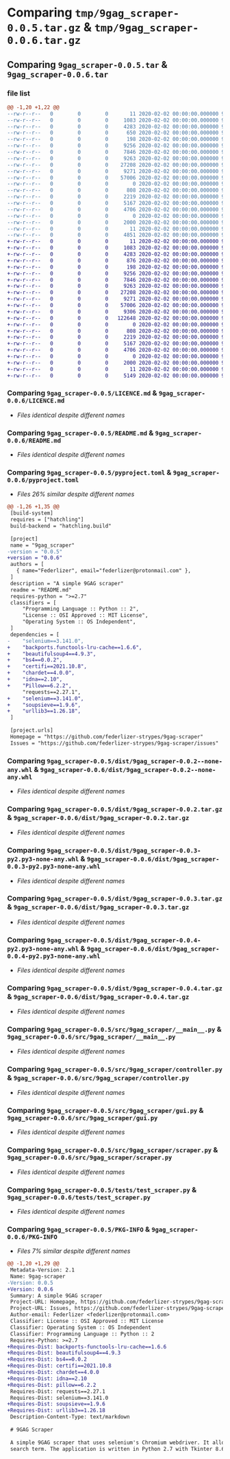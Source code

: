 # Comparing `tmp/9gag_scraper-0.0.5.tar.gz` & `tmp/9gag_scraper-0.0.6.tar.gz`

## Comparing `9gag_scraper-0.0.5.tar` & `9gag_scraper-0.0.6.tar`

### file list

```diff
@@ -1,20 +1,22 @@
--rw-r--r--   0        0        0       11 2020-02-02 00:00:00.000000 9gag_scraper-0.0.5/.gitignore
--rw-r--r--   0        0        0     1083 2020-02-02 00:00:00.000000 9gag_scraper-0.0.5/LICENCE.md
--rw-r--r--   0        0        0     4283 2020-02-02 00:00:00.000000 9gag_scraper-0.0.5/README.md
--rw-r--r--   0        0        0      650 2020-02-02 00:00:00.000000 9gag_scraper-0.0.5/pyproject.toml
--rw-r--r--   0        0        0      198 2020-02-02 00:00:00.000000 9gag_scraper-0.0.5/requirements.txt
--rw-r--r--   0        0        0     9256 2020-02-02 00:00:00.000000 9gag_scraper-0.0.5/dist/9gag_scraper-0.0.2--none-any.whl
--rw-r--r--   0        0        0     7846 2020-02-02 00:00:00.000000 9gag_scraper-0.0.5/dist/9gag_scraper-0.0.2.tar.gz
--rw-r--r--   0        0        0     9263 2020-02-02 00:00:00.000000 9gag_scraper-0.0.5/dist/9gag_scraper-0.0.3-py2.py3-none-any.whl
--rw-r--r--   0        0        0    27208 2020-02-02 00:00:00.000000 9gag_scraper-0.0.5/dist/9gag_scraper-0.0.3.tar.gz
--rw-r--r--   0        0        0     9271 2020-02-02 00:00:00.000000 9gag_scraper-0.0.5/dist/9gag_scraper-0.0.4-py2.py3-none-any.whl
--rw-r--r--   0        0        0    57006 2020-02-02 00:00:00.000000 9gag_scraper-0.0.5/dist/9gag_scraper-0.0.4.tar.gz
--rw-r--r--   0        0        0        0 2020-02-02 00:00:00.000000 9gag_scraper-0.0.5/src/9gag_scraper/__init__.py
--rw-r--r--   0        0        0      808 2020-02-02 00:00:00.000000 9gag_scraper-0.0.5/src/9gag_scraper/__main__.py
--rw-r--r--   0        0        0     2219 2020-02-02 00:00:00.000000 9gag_scraper-0.0.5/src/9gag_scraper/controller.py
--rw-r--r--   0        0        0     5167 2020-02-02 00:00:00.000000 9gag_scraper-0.0.5/src/9gag_scraper/gui.py
--rw-r--r--   0        0        0     4706 2020-02-02 00:00:00.000000 9gag_scraper-0.0.5/src/9gag_scraper/scraper.py
--rw-r--r--   0        0        0        0 2020-02-02 00:00:00.000000 9gag_scraper-0.0.5/tests/__init__.py
--rw-r--r--   0        0        0     2000 2020-02-02 00:00:00.000000 9gag_scraper-0.0.5/tests/test_scraper.py
--rw-r--r--   0        0        0       11 2020-02-02 00:00:00.000000 9gag_scraper-0.0.5/.gitignore
--rw-r--r--   0        0        0     4851 2020-02-02 00:00:00.000000 9gag_scraper-0.0.5/PKG-INFO
+-rw-r--r--   0        0        0       11 2020-02-02 00:00:00.000000 9gag_scraper-0.0.6/.gitignore
+-rw-r--r--   0        0        0     1083 2020-02-02 00:00:00.000000 9gag_scraper-0.0.6/LICENCE.md
+-rw-r--r--   0        0        0     4283 2020-02-02 00:00:00.000000 9gag_scraper-0.0.6/README.md
+-rw-r--r--   0        0        0      876 2020-02-02 00:00:00.000000 9gag_scraper-0.0.6/pyproject.toml
+-rw-r--r--   0        0        0      198 2020-02-02 00:00:00.000000 9gag_scraper-0.0.6/requirements.txt
+-rw-r--r--   0        0        0     9256 2020-02-02 00:00:00.000000 9gag_scraper-0.0.6/dist/9gag_scraper-0.0.2--none-any.whl
+-rw-r--r--   0        0        0     7846 2020-02-02 00:00:00.000000 9gag_scraper-0.0.6/dist/9gag_scraper-0.0.2.tar.gz
+-rw-r--r--   0        0        0     9263 2020-02-02 00:00:00.000000 9gag_scraper-0.0.6/dist/9gag_scraper-0.0.3-py2.py3-none-any.whl
+-rw-r--r--   0        0        0    27208 2020-02-02 00:00:00.000000 9gag_scraper-0.0.6/dist/9gag_scraper-0.0.3.tar.gz
+-rw-r--r--   0        0        0     9271 2020-02-02 00:00:00.000000 9gag_scraper-0.0.6/dist/9gag_scraper-0.0.4-py2.py3-none-any.whl
+-rw-r--r--   0        0        0    57006 2020-02-02 00:00:00.000000 9gag_scraper-0.0.6/dist/9gag_scraper-0.0.4.tar.gz
+-rw-r--r--   0        0        0     9306 2020-02-02 00:00:00.000000 9gag_scraper-0.0.6/dist/9gag_scraper-0.0.5-py2.py3-none-any.whl
+-rw-r--r--   0        0        0   122648 2020-02-02 00:00:00.000000 9gag_scraper-0.0.6/dist/9gag_scraper-0.0.5.tar.gz
+-rw-r--r--   0        0        0        0 2020-02-02 00:00:00.000000 9gag_scraper-0.0.6/src/9gag_scraper/__init__.py
+-rw-r--r--   0        0        0      808 2020-02-02 00:00:00.000000 9gag_scraper-0.0.6/src/9gag_scraper/__main__.py
+-rw-r--r--   0        0        0     2219 2020-02-02 00:00:00.000000 9gag_scraper-0.0.6/src/9gag_scraper/controller.py
+-rw-r--r--   0        0        0     5167 2020-02-02 00:00:00.000000 9gag_scraper-0.0.6/src/9gag_scraper/gui.py
+-rw-r--r--   0        0        0     4706 2020-02-02 00:00:00.000000 9gag_scraper-0.0.6/src/9gag_scraper/scraper.py
+-rw-r--r--   0        0        0        0 2020-02-02 00:00:00.000000 9gag_scraper-0.0.6/tests/__init__.py
+-rw-r--r--   0        0        0     2000 2020-02-02 00:00:00.000000 9gag_scraper-0.0.6/tests/test_scraper.py
+-rw-r--r--   0        0        0       11 2020-02-02 00:00:00.000000 9gag_scraper-0.0.6/.gitignore
+-rw-r--r--   0        0        0     5149 2020-02-02 00:00:00.000000 9gag_scraper-0.0.6/PKG-INFO
```

### Comparing `9gag_scraper-0.0.5/LICENCE.md` & `9gag_scraper-0.0.6/LICENCE.md`

 * *Files identical despite different names*

### Comparing `9gag_scraper-0.0.5/README.md` & `9gag_scraper-0.0.6/README.md`

 * *Files identical despite different names*

### Comparing `9gag_scraper-0.0.5/pyproject.toml` & `9gag_scraper-0.0.6/pyproject.toml`

 * *Files 26% similar despite different names*

```diff
@@ -1,26 +1,35 @@
 [build-system]
 requires = ["hatchling"]
 build-backend = "hatchling.build"
 
 [project]
 name = "9gag_scraper"
-version = "0.0.5"
+version = "0.0.6"
 authors = [
   { name="Federlizer", email="federlizer@protonmail.com" },
 ]
 description = "A simple 9GAG scraper"
 readme = "README.md"
 requires-python = ">=2.7"
 classifiers = [
     "Programming Language :: Python :: 2",
     "License :: OSI Approved :: MIT License",
     "Operating System :: OS Independent",
 ]
 dependencies = [
-    "selenium==3.141.0",
+    "backports.functools-lru-cache==1.6.6",
+    "beautifulsoup4==4.9.3",
+    "bs4==0.0.2",
+    "certifi==2021.10.8",
+    "chardet==4.0.0",
+    "idna==2.10",
+    "Pillow==6.2.2",
     "requests==2.27.1",
+    "selenium==3.141.0",
+    "soupsieve==1.9.6",
+    "urllib3==1.26.18",
 ]
 
 [project.urls]
 Homepage = "https://github.com/federlizer-strypes/9gag-scraper"
 Issues = "https://github.com/federlizer-strypes/9gag-scraper/issues"
```

### Comparing `9gag_scraper-0.0.5/dist/9gag_scraper-0.0.2--none-any.whl` & `9gag_scraper-0.0.6/dist/9gag_scraper-0.0.2--none-any.whl`

 * *Files identical despite different names*

### Comparing `9gag_scraper-0.0.5/dist/9gag_scraper-0.0.2.tar.gz` & `9gag_scraper-0.0.6/dist/9gag_scraper-0.0.2.tar.gz`

 * *Files identical despite different names*

### Comparing `9gag_scraper-0.0.5/dist/9gag_scraper-0.0.3-py2.py3-none-any.whl` & `9gag_scraper-0.0.6/dist/9gag_scraper-0.0.3-py2.py3-none-any.whl`

 * *Files identical despite different names*

### Comparing `9gag_scraper-0.0.5/dist/9gag_scraper-0.0.3.tar.gz` & `9gag_scraper-0.0.6/dist/9gag_scraper-0.0.3.tar.gz`

 * *Files identical despite different names*

### Comparing `9gag_scraper-0.0.5/dist/9gag_scraper-0.0.4-py2.py3-none-any.whl` & `9gag_scraper-0.0.6/dist/9gag_scraper-0.0.4-py2.py3-none-any.whl`

 * *Files identical despite different names*

### Comparing `9gag_scraper-0.0.5/dist/9gag_scraper-0.0.4.tar.gz` & `9gag_scraper-0.0.6/dist/9gag_scraper-0.0.4.tar.gz`

 * *Files identical despite different names*

### Comparing `9gag_scraper-0.0.5/src/9gag_scraper/__main__.py` & `9gag_scraper-0.0.6/src/9gag_scraper/__main__.py`

 * *Files identical despite different names*

### Comparing `9gag_scraper-0.0.5/src/9gag_scraper/controller.py` & `9gag_scraper-0.0.6/src/9gag_scraper/controller.py`

 * *Files identical despite different names*

### Comparing `9gag_scraper-0.0.5/src/9gag_scraper/gui.py` & `9gag_scraper-0.0.6/src/9gag_scraper/gui.py`

 * *Files identical despite different names*

### Comparing `9gag_scraper-0.0.5/src/9gag_scraper/scraper.py` & `9gag_scraper-0.0.6/src/9gag_scraper/scraper.py`

 * *Files identical despite different names*

### Comparing `9gag_scraper-0.0.5/tests/test_scraper.py` & `9gag_scraper-0.0.6/tests/test_scraper.py`

 * *Files identical despite different names*

### Comparing `9gag_scraper-0.0.5/PKG-INFO` & `9gag_scraper-0.0.6/PKG-INFO`

 * *Files 7% similar despite different names*

```diff
@@ -1,20 +1,29 @@
 Metadata-Version: 2.1
 Name: 9gag-scraper
-Version: 0.0.5
+Version: 0.0.6
 Summary: A simple 9GAG scraper
 Project-URL: Homepage, https://github.com/federlizer-strypes/9gag-scraper
 Project-URL: Issues, https://github.com/federlizer-strypes/9gag-scraper/issues
 Author-email: Federlizer <federlizer@protonmail.com>
 Classifier: License :: OSI Approved :: MIT License
 Classifier: Operating System :: OS Independent
 Classifier: Programming Language :: Python :: 2
 Requires-Python: >=2.7
+Requires-Dist: backports-functools-lru-cache==1.6.6
+Requires-Dist: beautifulsoup4==4.9.3
+Requires-Dist: bs4==0.0.2
+Requires-Dist: certifi==2021.10.8
+Requires-Dist: chardet==4.0.0
+Requires-Dist: idna==2.10
+Requires-Dist: pillow==6.2.2
 Requires-Dist: requests==2.27.1
 Requires-Dist: selenium==3.141.0
+Requires-Dist: soupsieve==1.9.6
+Requires-Dist: urllib3==1.26.18
 Description-Content-Type: text/markdown
 
 # 9GAG Scraper
 
 A simple 9GAG scraper that uses selenium's Chromium webdriver. It allows you to scrape the images given a particular
 search term. The application is written in Python 2.7 with Tkinter 8.6.
```

